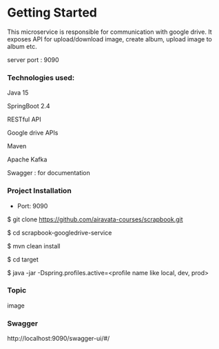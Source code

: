 # Getting Started
This microservice is responsible for communication with google drive. It exposes API for
upload/download image, create album, upload image to album etc.

server port : 9090

### Technologies used:

Java 15

SpringBoot 2.4

RESTful API

Google drive APIs

Maven

Apache Kafka

Swagger : for documentation

### Project Installation

- Port: 9090

$ git clone https://github.com/airavata-courses/scrapbook.git

$ cd scrapbook-googledrive-service

$ mvn clean install

$ cd target

$ java -jar -Dspring.profiles.active=<profile name like local, dev, prod> <jar name with extension>

### Topic 

image


### Swagger

http://localhost:9090/swagger-ui/#/


